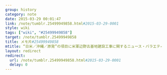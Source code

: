 ```yaml
---
group: history
category: note
date: 2015-03-29 00:01:47
link: /note/tumblr.25499949858.html#2015-03-29-0001
style: wiki
tags: ["wiki", "#25499949858"]
target: /note/tumblr.25499949858
title: メモ片#25499949858
mtitle: “日米／沖縄／原発”の項目に米軍辺野古基地建設工事に関するニュース・バラエティ番組動画コメントへのリンク追加
layout: redirect
redirect:
  url: /note/tumblr.25499949858.html#2015-03-29-0001
  delay: 0
---
```

